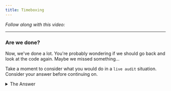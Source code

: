```yaml
---
title: Timeboxing
---
```


_Follow along with this video:_

---

### Are we done?

Now, we've done a lot. You're probably wondering if we should go back and look at the code again. Maybe we missed something...

Take a moment to consider what you would do in a `live audit` situation. Consider your answer before continuing on.

<details closed>
<summary> The Answer </summary>
<br>
Maybe.
<br>
<br>

Honestly, we can always look at one more line of code. We can always further scrutinize a repo. At some point however, we have to say "I'm done."

A lot of time's we're going to be time-boxed in what we do. There will be a limit to the amount of time we can reasonably spend on something. Sometimes this time-boxing is a hard limit we impose on ourselves to assure we remain at our most efficient.

Often a pressing situation comes down to time management and setting bounds on the time we spend on things.

We'll go over a few time-boxing strategies a little later as well.

</details>
